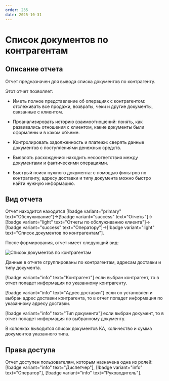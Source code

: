 ```yaml
---
order: 235
date: 2025-10-31
---
```

# Список документов по контрагентам

## Описание отчета

Отчет предназначен для вывода списка документов по контрагенту.

 Этот отчет позволяет:

- Иметь полное представление об операциях с контрагентом: отслеживать все продажи, возвраты, чеки и другие документы, связанные с клиентом.

- Проанализировать историю взаимоотношений: понять, как развивались отношения с клиентом, какие документы были оформлены и в каком объеме.

- Контролировать задолженность и платежи: сверять данные документов с поступлениями денежных средств.

- Выявлять расхождения: находить несоответствия между документами и фактическими операциями.

- Быстрый поиск нужного документа: с помощью фильтров по контрагенту, адресу доставки и типу документа можно быстро найти нужную информацию.

## Вид отчета

Отчет находится находится [!badge variant="primary" text="Обслуживание"]->[!badge variant="success" text="Отчеты"]->[!badge variant="light" text="Отчеты по обслуживанию клиента"]->[!badge variant="success" text="Оператору"]->[!badge variant="light" text="Список документов по контрагентам"].

После формирования, отчет имеет следующий вид:

![Список документов по контрагентам](/images/Отчет_список_документов_по_ка.jpg)

Данные в отчете сгруппированы по контрагентам, адресам доставки и типу документа.

[!badge variant="info" text="Контрагент"] если выбран контрагент, то в отчет попадет информация по указанному контрагенту. 

[!badge variant="info" text="Адрес доставки"] если он установлен и выбран адрес доставки контрагента, то в отчет попадет информация по указанному адресу доставки. 

[!badge variant="info" text="Тип документа"] если выбран документ, то в отчет попадет информация по выбранному документу. 

В колонках выводится список документов КА, количество и сумма документов указанного типа.

## Права доступа

Отчет доступен пользователям, которым назначена одна из ролей: [!badge variant="info" text="Диспетчер"], [!badge variant="info" text="Оператор"], [!badge variant="info" text="Руководитель"].
